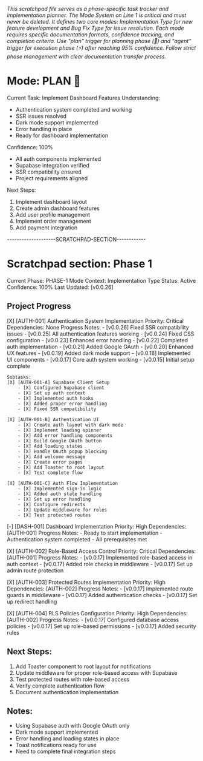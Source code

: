 *This scratchpad file serves as a phase-specific task tracker and implementation planner. The Mode System on Line 1 is critical and must never be deleted. It defines two core modes: Implementation Type for new feature development and Bug Fix Type for issue resolution. Each mode requires specific documentation formats, confidence tracking, and completion criteria. Use "plan" trigger for planning phase (🎯) and "agent" trigger for execution phase (⚡) after reaching 95% confidence. Follow strict phase management with clear documentation transfer process.*

# Mode: PLAN 🎯

Current Task: Implement Dashboard Features
Understanding:
- Authentication system completed and working
- SSR issues resolved
- Dark mode support implemented
- Error handling in place
- Ready for dashboard implementation

Confidence: 100%
- All auth components implemented
- Supabase integration verified
- SSR compatibility ensured
- Project requirements aligned

Next Steps:
1. Implement dashboard layout
2. Create admin dashboard features
3. Add user profile management
4. Implement order management
5. Add payment integration

--------------------SCRATCHPAD-SECTION------------
# Scratchpad section: Phase 1

Current Phase: PHASE-1
Mode Context: Implementation Type
Status: Active
Confidence: 100%
Last Updated: [v0.0.26]

## Project Progress

[X] [AUTH-001] Authentication System Implementation
    Priority: Critical
    Dependencies: None
    Progress Notes:
    - [v0.0.26] Fixed SSR compatibility issues
    - [v0.0.25] All authentication features working
    - [v0.0.24] Fixed CSS configuration
    - [v0.0.23] Enhanced error handling
    - [v0.0.22] Completed auth implementation
    - [v0.0.21] Added Google OAuth
    - [v0.0.20] Enhanced UX features
    - [v0.0.19] Added dark mode support
    - [v0.0.18] Implemented UI components
    - [v0.0.17] Core auth system working
    - [v0.0.15] Initial setup complete

    Subtasks:
    [X] [AUTH-001-A] Supabase Client Setup
        - [X] Configured Supabase client
        - [X] Set up auth context
        - [X] Implemented auth hooks
        - [X] Added proper error handling
        - [X] Fixed SSR compatibility

    [X] [AUTH-001-B] Authentication UI
        - [X] Create auth layout with dark mode
        - [X] Implement loading spinner
        - [X] Add error handling components
        - [X] Build Google OAuth button
        - [X] Add loading states
        - [X] Handle OAuth popup blocking
        - [X] Add welcome message
        - [X] Create error pages
        - [X] Add Toaster to root layout
        - [X] Test complete flow

    [X] [AUTH-001-C] Auth Flow Implementation
        - [X] Implemented sign-in logic
        - [X] Added auth state handling
        - [X] Set up error handling
        - [X] Configure redirects
        - [X] Update middleware for roles
        - [X] Test protected routes

[-] [DASH-001] Dashboard Implementation
    Priority: High
    Dependencies: [AUTH-001]
    Progress Notes:
    - Ready to start implementation
    - Authentication system completed
    - All prerequisites met

[X] [AUTH-002] Role-Based Access Control
    Priority: Critical
    Dependencies: [AUTH-001]
    Progress Notes:
    - [v0.0.17] Implemented role-based access in auth context
    - [v0.0.17] Added role checks in middleware
    - [v0.0.17] Set up admin route protection

[X] [AUTH-003] Protected Routes Implementation
    Priority: High
    Dependencies: [AUTH-002]
    Progress Notes:
    - [v0.0.17] Implemented route guards in middleware
    - [v0.0.17] Added authentication checks
    - [v0.0.17] Set up redirect handling

[X] [AUTH-004] RLS Policies Configuration
    Priority: High
    Dependencies: [AUTH-002]
    Progress Notes:
    - [v0.0.17] Configured database access policies
    - [v0.0.17] Set up role-based permissions
    - [v0.0.17] Added security rules

## Next Steps:
1. Add Toaster component to root layout for notifications
2. Update middleware for proper role-based access with Supabase
3. Test protected routes with role-based access
4. Verify complete authentication flow
5. Document authentication implementation

## Notes:
- Using Supabase auth with Google OAuth only
- Dark mode support implemented
- Error handling and loading states in place
- Toast notifications ready for use
- Need to complete final integration steps

